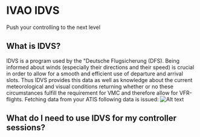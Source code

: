 # IVAO IDVS
Push your controlling to the next level

## What is IDVS?
IDVS is a program used by the "Deutsche Flugsicherung (DFS). Being informed about winds (especially their directions and their speed) is crucial in order to allow for a smooth and efficient use of departure and arrival slots. Thus IDVS provides this data as well as knowledge about the current meteorological and visual conditions returning whether or no these circumstances fulfill the requirement for VMC and therefore allow for VFR-flights.
Fetching data from your ATIS following data is issued:
![Alt text](https://assets.digitalocean.com/articles/alligator/boo.svg "a title")

## What do I need to use IDVS for my controller sessions?
